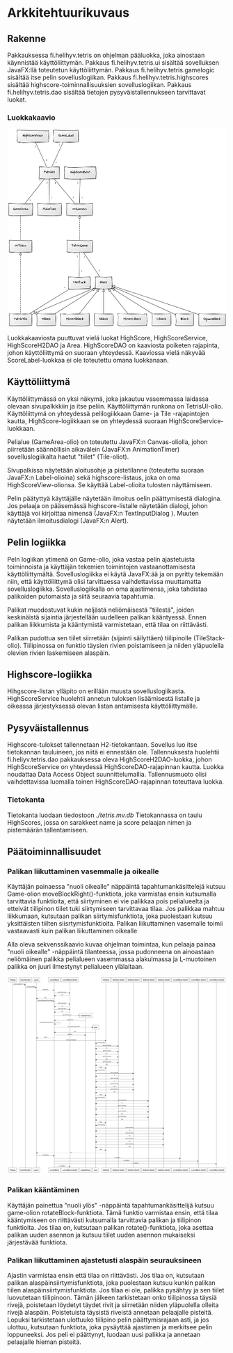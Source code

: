 # Arkkitehtuurikuvaus

## Rakenne

Pakkauksessa fi.helihyv.tetris on ohjelman pääluokka, joka ainostaan käynnistää käyttöliittymän. Pakkaus fi.helihyv.tetris.ui sisältää sovelluksen JavaFX:llä toteutetun käyttöliittymän. 
Pakkaus fi.helihyv.tetris.gamelogic sisältää itse pelin sovelluslogiikan. Pakkaus fi.helihyv.tetris.highscores sisältää highscore-toiminnallisuuksien sovelluslogiikan. Pakkaus fi.helihyv.tetris.dao sisältää tietojen pysyväistallennukseen tarvittavat luokat.

### Luokkakaavio

![Luokkakaavio](/dokumentaatio/luokkakaavio.png)

Luokkakaaviosta puuttuvat vielä luokat HighScore, HighScoreService, HighScoreH2DAO ja Area. HighScoreDAO on kaaviosta poiketen rajapinta, johon käyttöliittymä on suoraan yhteydessä. Kaaviossa vielä näkyvää ScoreLabel-luokkaa ei ole toteutettu omana luokkanaan. 

## Käyttöliittymä

Käyttöliittymässä on yksi näkymä, joka jakautuu vasemmassa laidassa olevaan sivupalkkkiin ja itse peliin. Käyttöliittymän runkona on TetrisUI-olio. Käyttöliittymä on yhteydessä pelilogiikkaan Game- ja Tile -rajapintojen kautta, HighScore-logiikkaan se on yhteydessä suoraan HighScoreService-luokkaan. 

Pelialue (GameArea-olio) on toteutettu JavaFX:n Canvas-oliolla, johon piirretään säännöllisin aikavälein (JavaFX:n AnimationTimer) sovelluslogiikalta haetut "tiilet" (Tile-oliot). 

Sivupalkissa näytetään aloitusohje ja pistetilanne (toteutettu suoraan  JavaFX:n Label-olioina) sekä highscore-listaus, joka on oma HighScoreView-olionsa. Se käyttää Label-olioita tulosten näyttämiseen. 

Pelin päätyttyä käyttäjälle näytetään ilmoitus oelin päättymisestä dialogina. Jos pelaaja on pääsemässä highscore-listalle näytetään dialogi, johon käyttäjä voi kirjoittaa nimensä (JavaFX:n TextInputDialog ). Muuten näytetään ilmoitusdialogi (JavaFX:n Alert).

## Pelin logiikka

Peln logiikan ytimenä on Game-olio, joka vastaa pelin ajastetuista toiminnoista ja käyttäjän tekemien toimintojen vastaanottamisesta käyttöliittymältä. Sovelluslogiikka ei käytä JavaFX:ää ja on pyritty tekemään niin, että käyttöliittymä olisi tarvittaessa vaihdettavissa muuttamatta sovelluslogiikka. Sovelluslogiikalla on oma ajastimensa, joka tahdistaa palikoiden putomaista ja siitä seuraavia tapahtumia. 

Palikat muodostuvat kukin neljästä neliömäisestä "tiilestä", joiden keskinäistä sijaintia järjestellään uudelleen palikan kääntyessä. Ennen palikan liikkumista ja kääntymistä varmistetaan, että tilaa on riittävästi. 

Palikan pudottua sen tiilet siirretään (sijainti säilyttäen) tiilipinolle (TileStack-olio). Tiilipinossa on funktio täysien rivien poistamiseen ja niiden yläpuolella olevien rivien laskemiseen alaspäin. 

## Highscore-logiikka

Hihgscore-listan ylläpito on erillään muusta sovelluslogiikasta. HighScoreService huolehtii annetun tuloksen lisäämisestä listalle ja oikeassa järjestyksessä olevan listan antamisesta käyttöliittymälle.

## Pysyväistallennus

Highscore-tulokset tallennetaan H2-tietokantaan. Sovellus luo itse tietokannan tauluineen, jos niitä ei ennestään ole. Tallennuksesta huolehtii fi.heliyv.tetris.dao pakkauksessa oleva HighScoreH2DAO-luokka, johon HighScoreService on yhteydessä HighScoreDAO-rajapinnan kautta. Luokka noudattaa Data Access Object suunnittelumallia. Tallennusmuoto olisi vaihdettavissa luomalla toinen HighScoreDAO-rajapinnan toteuttava luokka.

### Tietokanta

Tietokanta luodaan tiedostoon _./tetris.mv.db_
Tietokannassa on taulu HighScores, jossa on sarakkeet name ja score pelaajan nimen ja pistemäärän tallentamiseen. 

## Päätoiminnallisuudet

### Palikan liikuttaminen  vasemmalle ja oikealle

Käyttäjän painaessa "nuoli oikealle" näppäintä tapahtumankäsittelejä kutsuu Game-olion moveBlockRight()-funktiota, joka varmistaa ensin kutsumalla tarvittavia funktioita, että siirtyminen ei vie palikkaa pois pelialueelta ja etteivät tiilipinon tiilet tuki siirtymiseen tarvittavaa tilaa. Jos palikkaa mahtuu liikkumaan, kutsutaan palikan siirtymisfunktiota, joka puolestaan kutsuu yksittäisten tiilten siisrtymisfunktioita. Palikan liikuttaminen vasemalle toimii vastaavasti kuin palikan liikuttaminen oikealle

Alla oleva sekvenssikaavio kuvaa ohjelman toimintaa, kun pelaaja painaa "nuoli oikealle" -näppäintä tilanteessa, jossa pudonneena on ainoastaan neliömäinen palikka pelialueen vasemmassa alakulmassa ja L-muotoinen palikka on juuri ilmestynyt pelialueen ylälaitaan.

![Sekvenssikaavio](/dokumentaatio/sekvenssikaavio_nuoli_oikealle.png)

### Palikan kääntäminen

Käyttäjän painettua "nuoli ylös" -näppäintä tapahtumankäsittelijä kutsuu game-olion rotateBlock-funktiota. Tämä funktio varmistaa ensin, että tilaa kääntymiseen on riittävästi kutsumalla tarvittavia palikan ja tiilipinon funktioita. Jos tilaa on, kutsutaan palikan rotate()-funktiota, joka asettaa palikan uuden asennon ja kutsuu tiilet uuden asennon mukaiseksi järjestävää funktiota.  

### Palikan liikuttaminen ajastetusti alaspäin seurauksineen

Ajastin varmistaa ensin että tilaa on riittävästi. Jos tilaa on, kutsutaan palikan alaspäinsiirtymisfunktiota, joka puolestaan kutsuu kunkin palikan tiilen alaspäinsiirtymisfunktiota. Jos tilaa ei ole, palikka pysähtyy ja sen tiilet luovutetaan tiilipinoon. Tämän jälkeen tarkistetaan onko tiilipinossa täysiä rivejä, poistetaan löydetyt täydet rivit ja siirretään niiden yläpuolella olleita rivejä alaspäin. Poistetuista täysistä riveistä annetaan pelaajalle pisteitä. Lopuksi tarkistetaan ulottuuko tiilipino pelin päättymisrajaan asti, ja jos ulottuu, kutsutaan funktiota, joka pysäyttää ajastimen ja merkitsee pelin loppuneeksi. Jos peli ei päättynyt, luodaan uusi palikka ja annetaan pelaajalle hieman pisteitä.

